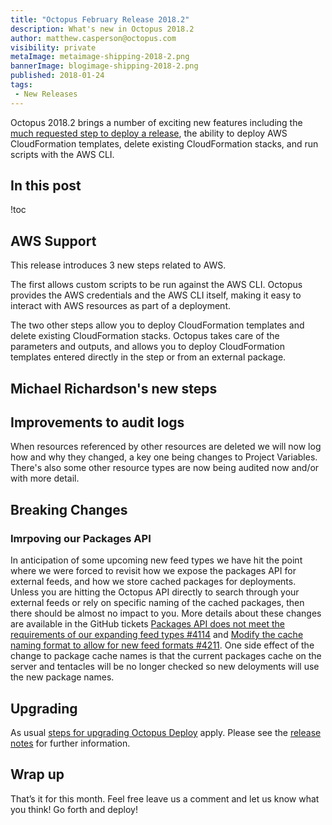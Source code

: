 ```yaml
---
title: "Octopus February Release 2018.2"
description: What's new in Octopus 2018.2
author: matthew.casperson@octopus.com
visibility: private
metaImage: metaimage-shipping-2018-2.png
bannerImage: blogimage-shipping-2018-2.png
published: 2018-01-24
tags:
 - New Releases
---
```


Octopus 2018.2 brings a number of exciting new features including the [much requested step to deploy a release](https://octopusdeploy.uservoice.com/forums/170787-general/suggestions/9811932-allow-project-dependencies-so-deploying-one-proj), the ability to deploy AWS CloudFormation templates, delete existing CloudFormation stacks, and run scripts with the AWS CLI.

## In this post

!toc

## AWS Support

This release introduces 3 new steps related to AWS.

The first allows custom scripts to be run against the AWS CLI. Octopus provides the AWS credentials and the AWS CLI itself, making it easy to interact with AWS resources as part of a deployment.

The two other steps allow you to deploy CloudFormation templates and delete existing CloudFormation stacks. Octopus takes care of the parameters and outputs, and allows you to deploy CloudFormation templates entered directly in the step or from an external package.

## Michael Richardson's new steps

## Improvements to audit logs

When resources referenced by other resources are deleted we will now log how and why they changed, a key one being changes to Project Variables. There's also some other resource types are now being audited now and/or with more detail.

## Breaking Changes
### Imrpoving our Packages API
In anticipation of some upcoming new feed types we have hit the point where we were forced to revisit how we expose the packages API for external feeds, and how we store cached packages for deployments.
Unless you are hitting the Octopus API directly to search through your external feeds or rely on specific naming of the cached packages, then there should be almost no impact to you.
More details about these changes are available in the GitHub tickets [Packages API does not meet the requirements of our expanding feed types #4114](https://github.com/OctopusDeploy/Issues/issues/4114) and [Modify the cache naming format to allow for new feed formats #4211](https://github.com/OctopusDeploy/Issues/issues/4211). 
One side effect of the change to package cache names is that the current packages cache on the server and tentacles will be no longer checked so new deloyments will use the new package names.

## Upgrading

As usual [steps for upgrading Octopus Deploy](https://octopus.com/docs/administration/upgrading) apply. Please see the [release notes](https://octopus.com/downloads/compare?to=2018.2.0) for further information.

## Wrap up

That’s it for this month. Feel free leave us a comment and let us know what you think! Go forth and deploy!
